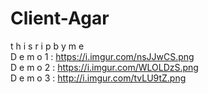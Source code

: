 # Client-Agar
t h i s  r i p  b y  m e <br>
D e m o 1 : https://i.imgur.com/nsJJwCS.png<br>
D e m o 2 : https://i.imgur.com/WLOLDzS.png <br>
D e m o 3 : http://i.imgur.com/tvLU9tZ.png
